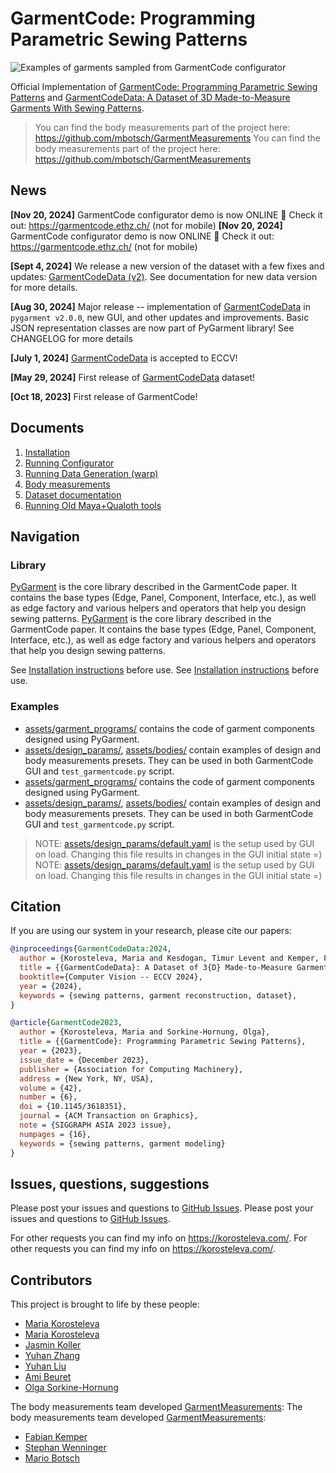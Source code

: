 # GarmentCode: Programming Parametric Sewing Patterns

![Examples of garments sampled from GarmentCode configurator](https://github.com/Sayvai-io/yoko/GarmentCode/raw/main/assets/img/header.png)

Official Implementation of [GarmentCode: Programming Parametric Sewing Patterns](https://igl.ethz.ch/projects/garmentcode/) and [GarmentCodeData: A Dataset of 3D Made-to-Measure Garments With Sewing Patterns](https://igl.ethz.ch/projects/GarmentCodeData/).

> You can find the body measurements part of the project here: https://github.com/mbotsch/GarmentMeasurements
> You can find the body measurements part of the project here: https://github.com/mbotsch/GarmentMeasurements

## News

**[Nov 20, 2024]** GarmentCode configurator demo is now ONLINE 🥳 Check it out: https://garmentcode.ethz.ch/ (not for mobile)
**[Nov 20, 2024]** GarmentCode configurator demo is now ONLINE 🥳 Check it out: https://garmentcode.ethz.ch/ (not for mobile)

**[Sept 4, 2024]** We release a new version of the dataset with a few fixes and updates: [GarmentCodeData (v2)](https://doi.org/10.3929/ethz-b-000690432). See documentation for new data version for more details.

**[Aug 30, 2024]** Major release -- implementation of [GarmentCodeData](https://igl.ethz.ch/projects/GarmentCodeData/) in `pygarment v2.0.0`, new GUI, and other updates and improvements. Basic JSON representation classes are now part of PyGarment library! See CHANGELOG for more details

**[July 1, 2024]** [GarmentCodeData](https://igl.ethz.ch/projects/GarmentCodeData/) is accepted to ECCV!

**[May 29, 2024]** First release of [GarmentCodeData](https://doi.org/10.3929/ethz-b-000673889) dataset!

**[Oct 18, 2023]** First release of GarmentCode!

## Documents

1. [Installation](https://github.com/Sayvai-io/yoko/GarmentCode/blob/main/docs/Installation.md)
2. [Running Configurator](https://github.com/Sayvai-io/yoko/GarmentCode/blob/main/docs/Running_garmentcode.md)
3. [Running Data Generation (warp)](https://github.com/Sayvai-io/yoko/GarmentCode/blob/main/docs/Running_data_generation.md)
3. [Body measurements](https://github.com/Sayvai-io/yoko/GarmentCode/blob/main/docs/Body%20Measurements%20GarmentCode.pdf)
4. [Dataset documentation](https://www.research-collection.ethz.ch/handle/20.500.11850/673889)
3. [Running Old Maya+Qualoth tools](https://github.com/Sayvai-io/yoko/GarmentCode/blob/main/docs/Running_Maya_Qualoth.md)

## Navigation

### Library

[PyGarment](https://github.com/Sayvai-io/yoko/GarmentCode/tree/main/pygarment) is the core library described in the GarmentCode paper. It contains the base types (Edge, Panel, Component, Interface, etc.), as well as edge factory and various helpers and operators that help you design sewing patterns.
[PyGarment](https://github.com/Sayvai-io/yoko/GarmentCode/tree/main/pygarment) is the core library described in the GarmentCode paper. It contains the base types (Edge, Panel, Component, Interface, etc.), as well as edge factory and various helpers and operators that help you design sewing patterns.

See [Installation instructions](https://github.com/Sayvai-io/yoko/GarmentCode/tree/main/docs/Installation.md) before use.
See [Installation instructions](https://github.com/Sayvai-io/yoko/GarmentCode/tree/main/docs/Installation.md) before use.

### Examples

* [assets/garment_programs/](https://github.com/Sayvai-io/yoko/GarmentCode/tree/main/assets/garment_programs/) contains the code of garment components designed using PyGarment.
* [assets/design_params/](https://github.com/Sayvai-io/yoko/GarmentCode/tree/main/assets/design_params/), [assets/bodies/](https://github.com/Sayvai-io/yoko/GarmentCode/tree/main/assets/bodies/) contain examples of design and body measurements presets. They can be used in both GarmentCode GUI and `test_garmentcode.py` script.
* [assets/garment_programs/](https://github.com/Sayvai-io/yoko/GarmentCode/tree/main/assets/garment_programs/) contains the code of garment components designed using PyGarment.
* [assets/design_params/](https://github.com/Sayvai-io/yoko/GarmentCode/tree/main/assets/design_params/), [assets/bodies/](https://github.com/Sayvai-io/yoko/GarmentCode/tree/main/assets/bodies/) contain examples of design and body measurements presets. They can be used in both GarmentCode GUI and `test_garmentcode.py` script.

> NOTE: [assets/design_params/default.yaml](https://github.com/Sayvai-io/yoko/GarmentCode/blob/main/assets/design_params/default.yaml) is the setup used by GUI on load. Changing this file results in changes in the GUI initial state =)
> NOTE: [assets/design_params/default.yaml](https://github.com/Sayvai-io/yoko/GarmentCode/blob/main/assets/design_params/default.yaml) is the setup used by GUI on load. Changing this file results in changes in the GUI initial state =)


## Citation

If you are using our system in your research, please cite our papers:

```bibtex
@inproceedings{GarmentCodeData:2024,
  author = {Korosteleva, Maria and Kesdogan, Timur Levent and Kemper, Fabian and Wenninger, Stephan and Koller, Jasmin and Zhang, Yuhan and Botsch, Mario and Sorkine-Hornung, Olga},
  title = {{GarmentCodeData}: A Dataset of 3{D} Made-to-Measure Garments With Sewing Patterns},
  booktitle={Computer Vision -- ECCV 2024},
  year = {2024},
  keywords = {sewing patterns, garment reconstruction, dataset},
}
```

```bibtex
@article{GarmentCode2023,
  author = {Korosteleva, Maria and Sorkine-Hornung, Olga},
  title = {{GarmentCode}: Programming Parametric Sewing Patterns},
  year = {2023},
  issue_date = {December 2023},
  publisher = {Association for Computing Machinery},
  address = {New York, NY, USA},
  volume = {42},
  number = {6},
  doi = {10.1145/3618351},
  journal = {ACM Transaction on Graphics},
  note = {SIGGRAPH ASIA 2023 issue},
  numpages = {16},
  keywords = {sewing patterns, garment modeling}
}
```

## Issues, questions, suggestions

Please post your issues and questions to [GitHub Issues](https://github.com/Sayvai-io/yoko/GarmentCode/issues).
Please post your issues and questions to [GitHub Issues](https://github.com/Sayvai-io/yoko/GarmentCode/issues).

For other requests you can find my info on https://korosteleva.com/.
For other requests you can find my info on https://korosteleva.com/.

## Contributors

This project is brought to life by these people:

* [Maria Korosteleva](https://github.com/Sayvai-io/yoko)
* [Maria Korosteleva](https://github.com/Sayvai-io/yoko)
* [Jasmin Koller](https://github.com/JasminKoller)
* [Yuhan Zhang](https://github.com/yuhan-zh)
* [Yuhan Liu](https://github.com/yuhanliu-tech)
* [Ami Beuret](https://github.com/amibeuret)
* [Olga Sorkine-Hornung](https://igl.ethz.ch/people/sorkine/index.php)

The body measurements team developed [GarmentMeasurements](https://github.com/mbotsch/GarmentMeasurements):
The body measurements team developed [GarmentMeasurements](https://github.com/mbotsch/GarmentMeasurements):
* [Fabian Kemper](https://github.com/fabiankemper)
* [Stephan Wenninger](https://github.com/stephan-wenninger)
* [Mario Botsch](https://github.com/mbotsch)
